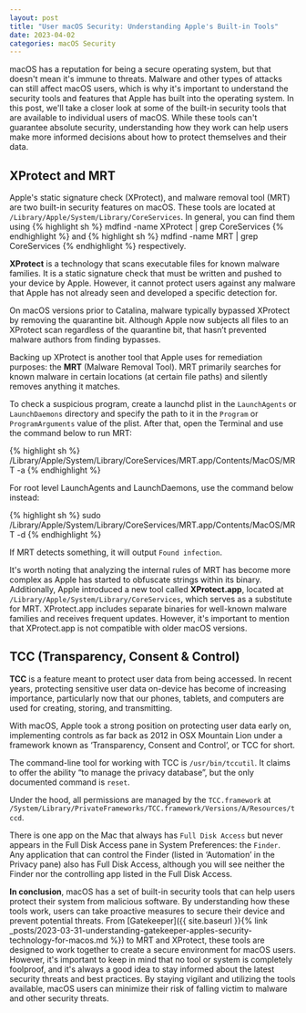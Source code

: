 ```yaml
---
layout: post
title: "User macOS Security: Understanding Apple's Built-in Tools"
date: 2023-04-02
categories: macOS Security
---
```

macOS has a reputation for being a secure operating system, but that doesn't mean it's immune to threats. Malware and other types of attacks can still affect macOS users, which is why it's important to understand the security tools and features that Apple has built into the operating system. In this post, we'll take a closer look at some of the built-in security tools that are available to individual users of macOS. While these tools can't guarantee absolute security, understanding how they work can help users make more informed decisions about how to protect themselves and their data.

## XProtect and MRT

Apple's static signature check (XProtect), and malware removal tool (MRT) are two built-in security features on macOS. These tools are located at `/Library/Apple/System/Library/CoreServices`. In general, you can find them using 
{% highlight sh %}
mdfind -name XProtect | grep CoreServices
{% endhighlight %}
and
{% highlight sh %}
mdfind -name MRT | grep CoreServices
{% endhighlight %}
respectively.

**XProtect** is a technology that scans executable files for known malware families. It is a static signature check that must be written and pushed to your device by Apple. However, it cannot protect users against any malware that Apple has not already seen and developed a specific detection for.

On macOS versions prior to Catalina, malware typically bypassed XProtect by removing the quarantine bit. Although Apple now subjects all files to an XProtect scan regardless of the quarantine bit, that hasn’t prevented malware authors from finding bypasses.

Backing up XProtect is another tool that Apple uses for remediation purposes: the **MRT** (Malware Removal Tool). MRT primarily searches for known malware in certain locations (at certain file paths) and silently removes anything it matches.

To check a suspicious program, create a launchd plist in the `LaunchAgents` or `LaunchDaemons` directory and specify the path to it in the `Program` or `ProgramArguments` value of the plist. After that, open the Terminal and use the command below to run MRT:

{% highlight sh %}
/Library/Apple/System/Library/CoreServices/MRT.app/Contents/MacOS/MRT -a
{% endhighlight %}

For root level LaunchAgents and LaunchDaemons, use the command below instead:

{% highlight sh %}
sudo /Library/Apple/System/Library/CoreServices/MRT.app/Contents/MacOS/MRT -d
{% endhighlight %}

If MRT detects something, it will output `Found infection`.

It's worth noting that analyzing the internal rules of MRT has become more complex as Apple has started to obfuscate strings within its binary. Additionally, Apple introduced a new tool called **XProtect.app**, located at `/Library/Apple/System/Library/CoreServices`, which serves as a substitute for MRT. XProtect.app includes separate binaries for well-known malware families and receives frequent updates. However, it's important to mention that XProtect.app is not compatible with older macOS versions.

## TCC (Transparency, Consent & Control)

**TCC** is a feature meant to protect user data from being accessed. In recent years, protecting sensitive user data on-device has become of increasing importance, particularly now that our phones, tablets, and computers are used for creating, storing, and transmitting.

With macOS, Apple took a strong position on protecting user data early on, implementing controls as far back as 2012 in OSX Mountain Lion under a framework known as ‘Transparency, Consent and Control’, or TCC for short.

The command-line tool for working with TCC is `/usr/bin/tccutil`. It claims to offer the ability “to manage the privacy database”, but the only documented command is `reset`.

Under the hood, all permissions are managed by the `TCC.framework` at `/System/Library/PrivateFrameworks/TCC.framework/Versions/A/Resources/tccd`.

There is one app on the Mac that always has `Full Disk Access` but never appears in the Full Disk Access pane in System Preferences: the `Finder`. Any application that can control the Finder (listed in ‘Automation’ in the Privacy pane) also has Full Disk Access, although you will see neither the Finder nor the controlling app listed in the Full Disk Access.

**In conclusion**, macOS has a set of built-in security tools that can help users protect their system from malicious software. By understanding how these tools work, users can take proactive measures to secure their device and prevent potential threats. From [Gatekeeper]({{ site.baseurl }}{% link _posts/2023-03-31-understanding-gatekeeper-apples-security-technology-for-macos.md %}) to MRT and XProtect, these tools are designed to work together to create a secure environment for macOS users. However, it's important to keep in mind that no tool or system is completely foolproof, and it's always a good idea to stay informed about the latest security threats and best practices. By staying vigilant and utilizing the tools available, macOS users can minimize their risk of falling victim to malware and other security threats.